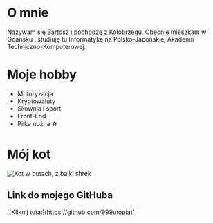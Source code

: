 # O mnie

Nazywam się Bartosz i pochodzę z Kołobrzegu. Obecnie mieszkam w Gdańsku i studiuję tu Informatykę na Polsko-Japońskiej Akademii Techniczno-Komputerowej.


# Moje hobby

- Motoryzacja
- Kryptowaluty
- Siłownia i sport
- Front-End
- Piłka nożna ⚽

# Mój kot

![Kot w butach, z bajki shrek](https://nieidealnaanna.pl/wp-content/uploads/2023/01/IMG_7510-1024x683.jpg)

## Link do mojego GitHuba 

'\[Kliknij tutaj](https://github.com/999utopia)\'